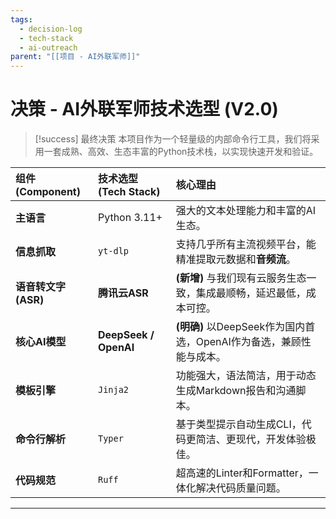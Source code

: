 ```yaml
---
tags:
  - decision-log
  - tech-stack
  - ai-outreach
parent: "[[项目 - AI外联军师]]"
---
```


# 决策 - AI外联军师技术选型 (V2.0)

> [!success] 最终决策
> 本项目作为一个轻量级的内部命令行工具，我们将采用一套成熟、高效、生态丰富的Python技术栈，以实现快速开发和验证。

| 组件 (Component)  | 技术选型 (Tech Stack)     | 核心理由                                         |
| :-------------- | :-------------------- | :------------------------------------------- |
| **主语言**         | Python 3.11+          | 强大的文本处理能力和丰富的AI生态。                           |
| **信息抓取**        | `yt-dlp`              | 支持几乎所有主流视频平台，能精准提取元数据和**音频流**。               |
| **语音转文字 (ASR)** | **腾讯云ASR**            | **(新增)** 与我们现有云服务生态一致，集成最顺畅，延迟最低，成本可控。       |
| **核心AI模型**      | **DeepSeek / OpenAI** | **(明确)** 以DeepSeek作为国内首选，OpenAI作为备选，兼顾性能与成本。 |
| **模板引擎**        | `Jinja2`              | 功能强大，语法简洁，用于动态生成Markdown报告和沟通脚本。             |
| **命令行解析**       | `Typer`               | 基于类型提示自动生成CLI，代码更简洁、更现代，开发体验极佳。              |
| **代码规范**        | `Ruff`                | 超高速的Linter和Formatter，一体化解决代码质量问题。            |

---
